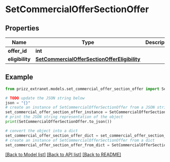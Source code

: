 # SetCommercialOfferSectionOffer


## Properties

Name | Type | Description | Notes
------------ | ------------- | ------------- | -------------
**offer_id** | **int** |  | [optional] 
**eligibility** | [**SetCommercialOfferSectionOfferEligibility**](SetCommercialOfferSectionOfferEligibility.md) |  | [optional] 

## Example

```python
from prizz_extranet.models.set_commercial_offer_section_offer import SetCommercialOfferSectionOffer

# TODO update the JSON string below
json = "{}"
# create an instance of SetCommercialOfferSectionOffer from a JSON string
set_commercial_offer_section_offer_instance = SetCommercialOfferSectionOffer.from_json(json)
# print the JSON string representation of the object
print(SetCommercialOfferSectionOffer.to_json())

# convert the object into a dict
set_commercial_offer_section_offer_dict = set_commercial_offer_section_offer_instance.to_dict()
# create an instance of SetCommercialOfferSectionOffer from a dict
set_commercial_offer_section_offer_from_dict = SetCommercialOfferSectionOffer.from_dict(set_commercial_offer_section_offer_dict)
```
[[Back to Model list]](../README.md#documentation-for-models) [[Back to API list]](../README.md#documentation-for-api-endpoints) [[Back to README]](../README.md)


